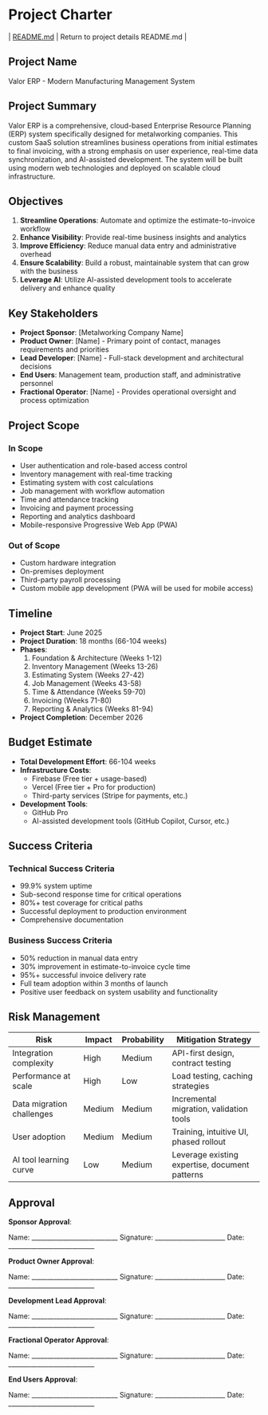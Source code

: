 # Project Charter
| [README.md](README.md) | Return to project details README.md |

## Project Name
Valor ERP - Modern Manufacturing Management System

## Project Summary
Valor ERP is a comprehensive, cloud-based Enterprise Resource Planning (ERP) system specifically designed for metalworking companies. This custom SaaS solution streamlines business operations from initial estimates to final invoicing, with a strong emphasis on user experience, real-time data synchronization, and AI-assisted development. The system will be built using modern web technologies and deployed on scalable cloud infrastructure.

## Objectives
1. **Streamline Operations**: Automate and optimize the estimate-to-invoice workflow
2. **Enhance Visibility**: Provide real-time business insights and analytics
3. **Improve Efficiency**: Reduce manual data entry and administrative overhead
4. **Ensure Scalability**: Build a robust, maintainable system that can grow with the business
5. **Leverage AI**: Utilize AI-assisted development tools to accelerate delivery and enhance quality

## Key Stakeholders
- **Project Sponsor**: [Metalworking Company Name]
- **Product Owner**: [Name] - Primary point of contact, manages requirements and priorities
- **Lead Developer**: [Name] - Full-stack development and architectural decisions
- **End Users**: Management team, production staff, and administrative personnel
- **Fractional Operator**: [Name] - Provides operational oversight and process optimization

## Project Scope
### In Scope
- User authentication and role-based access control
- Inventory management with real-time tracking
- Estimating system with cost calculations
- Job management with workflow automation
- Time and attendance tracking
- Invoicing and payment processing
- Reporting and analytics dashboard
- Mobile-responsive Progressive Web App (PWA)

### Out of Scope
- Custom hardware integration
- On-premises deployment
- Third-party payroll processing
- Custom mobile app development (PWA will be used for mobile access)

## Timeline
- **Project Start**: June 2025
- **Project Duration**: 18 months (66-104 weeks)
- **Phases**:
  1. Foundation & Architecture (Weeks 1-12)
  2. Inventory Management (Weeks 13-26)
  3. Estimating System (Weeks 27-42)
  4. Job Management (Weeks 43-58)
  5. Time & Attendance (Weeks 59-70)
  6. Invoicing (Weeks 71-80)
  7. Reporting & Analytics (Weeks 81-94)
- **Project Completion**: December 2026

## Budget Estimate
- **Total Development Effort**: 66-104 weeks
- **Infrastructure Costs**:
  - Firebase (Free tier + usage-based)
  - Vercel (Free tier + Pro for production)
  - Third-party services (Stripe for payments, etc.)
- **Development Tools**:
  - GitHub Pro
  - AI-assisted development tools (GitHub Copilot, Cursor, etc.)

## Success Criteria
### Technical Success Criteria
- 99.9% system uptime
- Sub-second response time for critical operations
- 80%+ test coverage for critical paths
- Successful deployment to production environment
- Comprehensive documentation

### Business Success Criteria
- 50% reduction in manual data entry
- 30% improvement in estimate-to-invoice cycle time
- 95%+ successful invoice delivery rate
- Full team adoption within 3 months of launch
- Positive user feedback on system usability and functionality

## Risk Management
| Risk | Impact | Probability | Mitigation Strategy |
|------|--------|-------------|---------------------|
| Integration complexity | High | Medium | API-first design, contract testing |
| Performance at scale | High | Low | Load testing, caching strategies |
| Data migration challenges | Medium | Medium | Incremental migration, validation tools |
| User adoption | Medium | Medium | Training, intuitive UI, phased rollout |
| AI tool learning curve | Low | Medium | Leverage existing expertise, document patterns |

## Approval

**Sponsor Approval**: 

Name: ___________________________
Signature: ______________________
Date: ___________________________

**Product Owner Approval**:

Name: ___________________________
Signature: ______________________
Date: ___________________________

**Development Lead Approval**:

Name: ___________________________
Signature: ______________________
Date: ___________________________

**Fractional Operator Approval**:

Name: ___________________________
Signature: ______________________
Date: ___________________________

**End Users Approval**:

Name: ___________________________
Signature: ______________________
Date: ___________________________